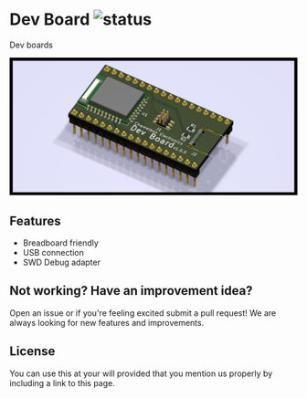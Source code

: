 <!--
Add one of this in front of the title
![status](https://img.shields.io/badge/-in%20progress-red)
![status](https://img.shields.io/badge/-done-green)
![status](https://img.shields.io/badge/-stopped-lightgrey)
-->

# Dev Board ![status](https://img.shields.io/badge/-done-green)

<!--
Describe briefly but descritively the device
-->
Dev boards 

![PCB Preview not available](hardware/dev-board.png)

## Features

- Breadboard friendly
- USB connection
- SWD Debug adapter

<!--
Features that anyone would understand
Don't mention components or types of components (relays, transistors, etc)
A good example: Makes sandiwiches for free!
A bad example: SSR for quiet/durable operation
-->

<!--
Separatly mention architectural features, be as technical as you can but briefly
mention SSRs, operating frequency, etc
-->

<!--- DON'T CHANGE BELLOW THIS LINE -->

## Not working? Have an improvement idea?
Open an issue or if you're feeling excited submit a pull request! We are always looking for new features and improvements.

## License
You can use this at your will provided that you mention us properly by including a link to this page.

